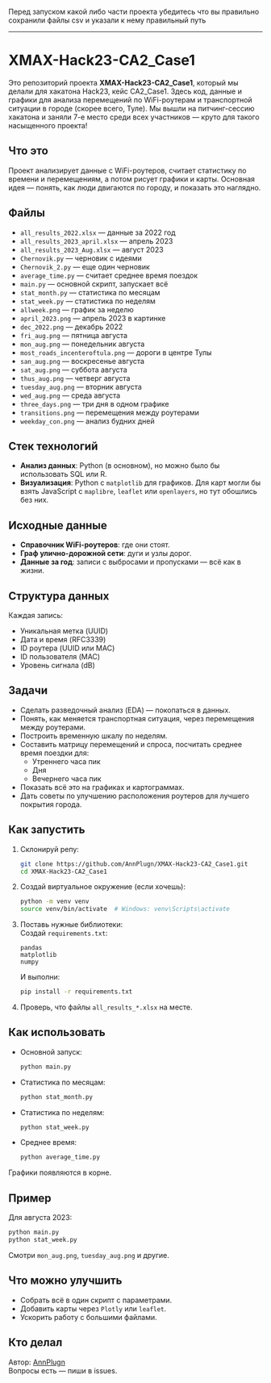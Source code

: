 Перед запуском какой либо части проекта убедитесь что вы правильно сохранили файлы csv и указали к нему правильный путь

---

# XMAX-Hack23-CA2_Case1

Это репозиторий проекта **XMAX-Hack23-CA2_Case1**, который мы делали для хакатона Hack23, кейс CA2_Case1. Здесь код, данные и графики для анализа перемещений по WiFi-роутерам и транспортной ситуации в городе (скорее всего, Туле). Мы вышли на питчинг-сессию хакатона и заняли 7-е место среди всех участников — круто для такого насыщенного проекта!

## Что это

Проект анализирует данные с WiFi-роутеров, считает статистику по времени и перемещениям, а потом рисует графики и карты. Основная идея — понять, как люди двигаются по городу, и показать это наглядно.

## Файлы

- `all_results_2022.xlsx` — данные за 2022 год  
- `all_results_2023_april.xlsx` — апрель 2023  
- `all_results_2023_Aug.xlsx` — август 2023  
- `Chernovik.py` — черновик с идеями  
- `Chernovik_2.py` — еще один черновик  
- `average_time.py` — считает среднее время поездок  
- `main.py` — основной скрипт, запускает всё  
- `stat_month.py` — статистика по месяцам  
- `stat_week.py` — статистика по неделям  
- `allweek.png` — график за неделю  
- `april_2023.png` — апрель 2023 в картинке  
- `dec_2022.png` — декабрь 2022  
- `fri_aug.png` — пятница августа  
- `mon_aug.png` — понедельник августа  
- `most_roads_incenteroftula.png` — дороги в центре Тулы  
- `san_aug.png` — воскресенье августа  
- `sat_aug.png` — суббота августа  
- `thus_aug.png` — четверг августа  
- `tuesday_aug.png` — вторник августа  
- `wed_aug.png` — среда августа  
- `three_days.png` — три дня в одном графике  
- `transitions.png` — перемещения между роутерами  
- `weekday_con.png` — анализ будних дней  

## Стек технологий

- **Анализ данных**: Python (в основном), но можно было бы использовать SQL или R.  
- **Визуализация**: Python с `matplotlib` для графиков. Для карт могли бы взять JavaScript с `maplibre`, `leaflet` или `openlayers`, но тут обошлись без них.  

## Исходные данные

- **Справочник WiFi-роутеров**: где они стоят.  
- **Граф улично-дорожной сети**: дуги и узлы дорог.  
- **Данные за год**: записи с выбросами и пропусками — всё как в жизни.  

## Структура данных

Каждая запись:  
- Уникальная метка (UUID)  
- Дата и время (RFC3339)  
- ID роутера (UUID или MAC)  
- ID пользователя (MAC)  
- Уровень сигнала (dB)  

## Задачи

- Сделать разведочный анализ (EDA) — покопаться в данных.  
- Понять, как меняется транспортная ситуация, через перемещения между роутерами.  
- Построить временную шкалу по неделям.  
- Составить матрицу перемещений и спроса, посчитать среднее время поездки для:  
  - Утреннего часа пик  
  - Дня  
  - Вечернего часа пик  
- Показать всё это на графиках и картограммах.  
- Дать советы по улучшению расположения роутеров для лучшего покрытия города.  

## Как запустить

1. Склонируй репу:  
   ```bash
   git clone https://github.com/AnnPlugn/XMAX-Hack23-CA2_Case1.git
   cd XMAX-Hack23-CA2_Case1
   ```

2. Создай виртуальное окружение (если хочешь):  
   ```bash
   python -m venv venv
   source venv/bin/activate  # Windows: venv\Scripts\activate
   ```

3. Поставь нужные библиотеки:  
   Создай `requirements.txt`:  
   ```
   pandas
   matplotlib
   numpy
   ```  
   И выполни:  
   ```bash
   pip install -r requirements.txt
   ```

4. Проверь, что файлы `all_results_*.xlsx` на месте.

## Как использовать

- Основной запуск:  
   ```bash
   python main.py
   ```  
- Статистика по месяцам:  
   ```bash
   python stat_month.py
   ```  
- Статистика по неделям:  
   ```bash
   python stat_week.py
   ```  
- Среднее время:  
   ```bash
   python average_time.py
   ```  

Графики появляются в корне.

## Пример

Для августа 2023:  
```bash
python main.py
python stat_week.py
```  
Смотри `mon_aug.png`, `tuesday_aug.png` и другие.

## Что можно улучшить

- Собрать всё в один скрипт с параметрами.  
- Добавить карты через `Plotly` или `leaflet`.  
- Ускорить работу с большими файлами.  

## Кто делал

Автор: [AnnPlugn](https://github.com/AnnPlugn)  
Вопросы есть — пиши в issues.
